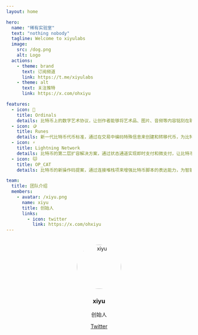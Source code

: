 ```yaml
---
layout: home

hero:
  name: "稀有实验室"
  text: "nothing nobody"
  tagline: Welcome to xiyulabs
  image:
    src: /dog.png
    alt: Logo
  actions:
    - theme: brand
      text: 订阅频道
      link: https://t.me/xiyulabs
    - theme: alt
      text: 关注推特
      link: https://x.com/ohxiyu

features:
  - icon: 🎨
    title: Ordinals
    details: 比特币上的数字艺术协议，让创作者能够将艺术品、图片、音频等内容铭刻在聪上，实现真正的链上数字收藏品。
  - icon: 🪙
    title: Runes
    details: 新一代比特币代币标准，通过在交易中编码特殊信息来创建和转移代币，为比特币生态带来更多可能性。
  - icon: ⚡️
    title: Lightning Network
    details: 比特币的第二层扩容解决方案，通过状态通道实现即时支付和微支付，让比特币支付更快更便宜。
  - icon: 🐱
    title: OP_CAT
    details: 比特币的新操作码提案，通过连接堆栈项来增强比特币脚本的表达能力，为智能合约带来更多可能性。

team:
  title: 团队介绍
  members:
    - avatar: /xiyu.png
      name: xiyu
      title: 创始人
      links:
        - icon: twitter
          link: https://x.com/ohxiyu
---
```

<div class="team-members">
  <div class="team-member">
    <img src="/xiyu.png" alt="xiyu" class="member-avatar">
    <h3>xiyu</h3>
    <p>创始人</p>
    <a href="https://x.com/ohxiyu" target="_blank" rel="noopener">Twitter</a>
  </div>
</div>

<style>
.team-members {
  display: flex;
  justify-content: center;
  margin-top: 2rem;
}
.team-member {
  text-align: center;
}
.member-avatar {
  width: 120px;
  height: 120px;
  border-radius: 50%;
}
</style>